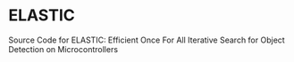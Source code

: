 # ELASTIC
Source Code for ELASTIC: Efficient Once For All Iterative Search for Object Detection on Microcontrollers
